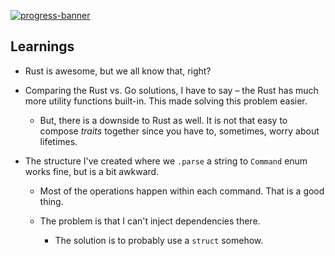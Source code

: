 [![progress-banner](https://backend.codecrafters.io/progress/shell/251478ed-74d1-4cf2-aeb6-7f15fad6fac9)](https://app.codecrafters.io/users/codecrafters-bot?r=2qF)

## Learnings

- Rust is awesome, but we all know that, right?

- Comparing the Rust vs. Go solutions, I have to say – the Rust has much more utility functions built-in. This made solving this problem easier.

  - But, there is a downside to Rust as well. It is not that easy to compose _traits_ together since you have to, sometimes, worry about lifetimes.

- The structure I've created where we `.parse` a string to `Command` enum works fine, but is a bit awkward.

  - Most of the operations happen within each command. That is a good thing.

  - The problem is that I can't inject dependencies there.

    - The solution is to probably use a `struct` somehow.
